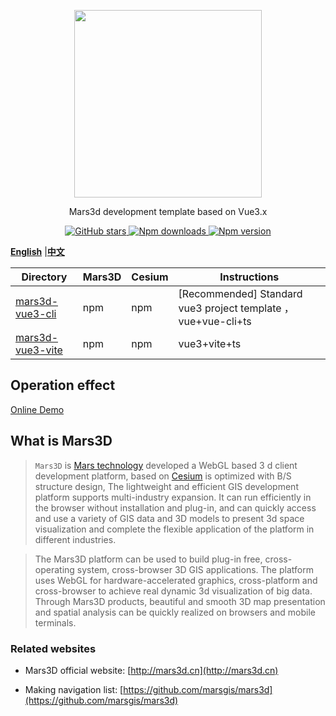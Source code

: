  
<p align="center">
<img src="//mars3d.cn/logo.png" width="300px" />
</p>

<p align="center">Mars3d development template based on Vue3.x</p>

<p align="center">
<a target="_black" href="https://github.com/marsgis/mars3d">
<img alt="GitHub stars" src="https://img.shields.io/github/stars/marsgis/mars3d?style=flat&logo=github">
</a>
<a target="_black" href="https://www.npmjs.com/package/mars3d">
<img alt="Npm downloads" src="https://img.shields.io/npm/dt/mars3d?style=flat&logo=npm">
</a>
<a target="_black" href="https://www.npmjs.com/package/mars3d">
<img alt="Npm version" src="https://img.shields.io/npm/v/mars3d.svg?style=flat&logo=npm&label=version"/>
</a>
</p>

[**English**](./README_EN.md) |[**中文**](./README.md) 

 
  
| Directory  |Mars3D |Cesium  |   Instructions  | 
|  ----  |----  | ----| ----  |
|[mars3d-vue3-cli](./mars3d-vue3-cli/README.md)	|npm |npm  | [Recommended] Standard vue3 project template ，vue+vue-cli+ts| 
|[mars3d-vue3-vite](./mars3d-vue3-vite/README.md)	|npm |npm  | vue3+vite+ts| 


 

## Operation effect 

 [Online Demo](http://marsgis.gitee.io/mars3d-es5-template/)  
  
  

## What is Mars3D
>  `Mars3D` is [Mars technology](http://marsgis.cn/) developed a WebGL based 3 d client development platform, based on [Cesium](https://cesium.com/cesiumjs/) is optimized with B/S structure design, The lightweight and efficient GIS development platform supports multi-industry expansion. It can run efficiently in the browser without installation and plug-in, and can quickly access and use a variety of GIS data and 3D models to present 3d space visualization and complete the flexible application of the platform in different industries.

 > The Mars3D platform can be used to build plug-in free, cross-operating system, cross-browser 3D GIS applications. The platform uses WebGL for hardware-accelerated graphics, cross-platform and cross-browser to achieve real dynamic 3d visualization of big data. Through Mars3D products, beautiful and smooth 3D map presentation and spatial analysis can be quickly realized on browsers and mobile terminals.

### Related websites
- Mars3D official website: [http://mars3d.cn](http://mars3d.cn)

- Making navigation list: [https://github.com/marsgis/mars3d](https://github.com/marsgis/mars3d)
 



